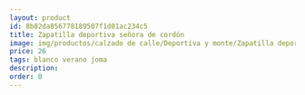 ```yaml
---
layout: product
id: 8b82da856778189507f1d01ac234c5
title: Zapatilla deportiva señora de cordón
image: img/productos/calzado de calle/Deportiva y monte/Zapatilla deportiva señora de cordón=26=blanco verano joma.webp
price: 26
tags: blanco verano joma
description: 
order: 0
---
```

